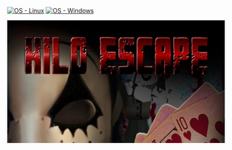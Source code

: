 [![OS - Linux](https://img.shields.io/badge/OS-Linux-blue?logo=linux&logoColor=white)](https://www.linux.org/ "Go to Linux homepage")
[![OS - Windows](https://img.shields.io/badge/OS-Windows-blue?logo=windows&logoColor=white)](https://www.microsoft.com/ "Go to Microsoft homepage")

[![HiLo Escape](./game/imgs/HiLoEscape.jpg)](https://www.youtube.com/watch?v=Qyo46kN17nY)
